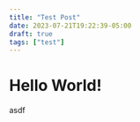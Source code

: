 ```yaml
---
title: "Test Post"
date: 2023-07-21T19:22:39-05:00
draft: true
tags: ["test"]
---
```


# Hello World!

asdf